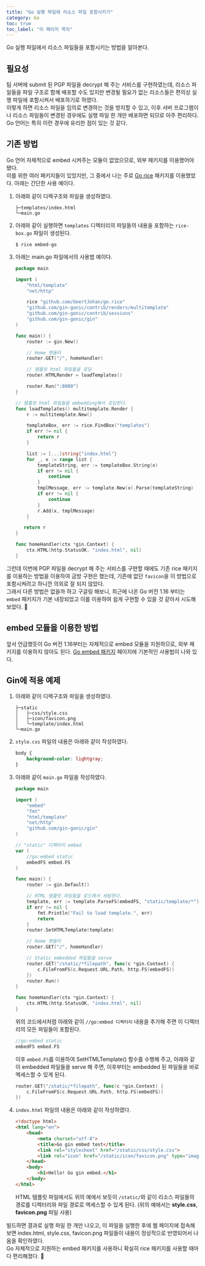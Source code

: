 ```yaml
---
title: "Go 실행 파일에 리소스 파일 포함시키기"
category: Go
toc: true
toc_label: "이 페이지 목차"
---
```


Go 실행 파일에서 리소스 파일들을 포함시키는 방법을 알아본다.

## 필요성
팀 서버에 submit 된 PGP 파일을 decrypt 해 주는 서비스를 구현하였는데, 리소스 파일들을 파일 구조로 함께 배포할 수도 있지만 변경될 필요가 없는 리소스들은 편의상 실행 파일에 포함시켜서 배포하기로 하였다.  
이렇게 하면 리소스 파일을 임의로 변경하는 것을 방지할 수 있고, 이후 서버 프로그램이나 리소스 파일들이 변경된 경우에도 실행 파일 한 개만 배포하면 되므로 아주 편리하다.  
Go 언어는 특히 이런 경우에 유리한 점이 있는 것 같다.

## 기존 방법
Go 언어 자체적으로 embed 시켜주는 모듈이 없었으므로, 외부 패키지를 이용했어야 됐다.  
이를 위한 여러 패키지들이 있었지만, 그 중에서 나는 주로 [Go rice](https://github.com/GeertJohan/go.rice) 패키지를 이용했었다. 아래는 간단한 사용 예이다.
1. 아래와 같이 디렉구조와 파일을 생성하였다.
   ```
   ├─templates/index.html
   └─main.go
   ```
1. 아래와 같이 실행하면 `templates` 디렉터리의 파일들의 내용을 포함하는 `rice-box.go` 파일이 생성된다.
   ```shell
   $ rice embed-go
   ```
1. 아래는 main.go 파일에서의 사용법 예이다.
   ```go
   package main

   import (
       "html/template"
       "net/http"

       rice "github.com/GeertJohan/go.rice"
       "github.com/gin-gonic/contrib/renders/multitemplate"
       "github.com/gin-gonic/contrib/sessions"
       "github.com/gin-gonic/gin"
   )

   func main() {
       router := gin.New()

       // Home 핸들러
       router.GET("/", homeHandler)

       // 템플릿 html 파일들을 로딩
       router.HTMLRender = loadTemplates()

       router.Run(":8080")
   }

   // 템플릿 html 파일들을 embedding해서 로딩한다.
   func loadTemplates() multitemplate.Render {
       r := multitemplate.New()

       templateBox, err := rice.FindBox("templates")
       if err != nil {
           return r
       }

       list := [...]string{"index.html"}
       for _, x := range list {
           templateString, err := templateBox.String(x)
           if err != nil {
               continue
           }
           tmplMessage, err := template.New(x).Parse(templateString)
           if err != nil {
               continue
           }
           r.Add(x, tmplMessage)
       }

      return r
   }

   func homeHandler(ctx *gin.Context) {
       ctx.HTML(http.StatusOK, "index.html", nil)
   }
   ```

그런데 이번에 PGP 파일을 decrypt 해 주는 서비스를 구현할 때에도 기존 rice 패키지를 이용하는 방법을 이용하여 금방 구현은 했는데, 기존에 없던 `favicon`을 이 방법으로 포함시켜려고 하니깐 의외로 잘 되지 않았다.  
그래서 다른 방법은 없을까 하고 구글링 해보니, 최근에 나온 Go 버전 1.16 부터는 `embed` 패키지가 기본 내장되었고 이를 이용하여 쉽게 구현할 수 있을 것 같아서 시도해 보았다. 🤔

## embed 모듈을 이용한 방법
앞서 언급했듯이 Go 버전 1.16부터는 자체적으로 embed 모듈을 지원하므로, 외부 패키지를 이용하지 않아도 된다. [Go embed 패키지](https://pkg.go.dev/embed) 페이지에 기본적인 사용법이 나와 있다.

## Gin에 적용 예제
1. 아래와 같이 디렉구조와 파일을 생성하였다.
   ```
   ├─static
   │   ├─css/style.css
   │   ├─icon/favicon.png
   │   └─template/index.html
   └─main.go
   ```
1. `style.css` 파일의 내용은 아래와 같이 작성하였다.
   ```css
   body {
       background-color: lightgray;
   }
   ```
1. 아래와 같이 `main.go` 파일을 작성하였다.
   ```go
   package main

   import (
       "embed"
       "fmt"
       "html/template"
       "net/http"
       "github.com/gin-gonic/gin"
   )

   // "static" 디렉터리 embed
   var (
       //go:embed static
       embedFS embed.FS
   )

   func main() {
       router := gin.Default()

       // HTML 템플릿 파일들을 로드해서 세팅한다.
       template, err := template.ParseFS(embedFS, "static/template/*")
       if err != nil {
           fmt.Println("Fail to load template.", err)
           return
       }
       router.SetHTMLTemplate(template)

       // Home 핸들러
       router.GET("/", homeHandler)

       // Static embedded 파일들을 serve
       router.GET("/static/*filepath", func(c *gin.Context) {
           c.FileFromFS(c.Request.URL.Path, http.FS(embedFS))
       })
       router.Run()
   }

   func homeHandler(ctx *gin.Context) {
       ctx.HTML(http.StatusOK, "index.html", nil)
   }
   ```

   위의 코드에서처럼 아래와 같이 `//go:embed 디렉터리` 내용을 추가해 주면 이 디렉터리의 모든 파일들이 포함된다.
   ```go
   //go:embed static
   embedFS embed.FS
   ```
   이후 `embed.FS`를 이용하여 SetHTMLTemplate() 함수를 수행해 주고, 아래와 같이 embedded 파일들을 serve 해 주면, 이후부터는 embedded 된 파일들을 바로 엑세스할 수 있게 된다.
   ```go
   router.GET("/static/*filepath", func(c *gin.Context) {
       c.FileFromFS(c.Request.URL.Path, http.FS(embedFS))
   })
   ```
1. `index.html` 파일의 내용은 아래와 같이 작성하였다.
   ```html
   <!doctype html>
   <html lang="en">
       <head>
           <meta charset="utf-8">
           <title>Go gin embed test</title>
           <link rel="stylesheet" href="/static/css/style.css">
           <link rel="icon" href="/static/icon/favicon.png" type="image/png">
       </head>
       <body>
           <h1>Hello! Go gin embed.</h1>
       </body>
   </html>
   ```
   HTML 템플릿 파일에서도 위의 예에서 보듯이 `/static/`와 같이 리소스 파일들의 경로를 디렉터리와 파일 경로로 엑세스할 수 있게 된다. (위의 예에서는 **style.css**, **favicon.png** 파일 사용)

빌드하면 결과로 실행 파일 한 개만 나오고, 이 파일을 실행한 후에 웹 페이지에 접속해 보면 index.html, style.css, favicon.png 파일들이 내용이 정상적으로 반영되어서 나옴을 확인하였다.  
Go 자체적으로 지원하는 embed 패키지를 사용하니 확실히 rice 패키지를 사용할 때마다 편리해졌다. 🍻
